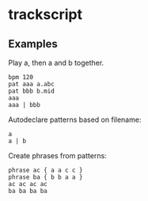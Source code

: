 # trackscript

## Examples

Play a, then a and b together.
```
bpm 120
pat aaa a.abc
pat bbb b.mid
aaa
aaa | bbb
```

Autodeclare patterns based on filename:
```
a
a | b
```

Create phrases from patterns:
```
phrase ac { a a c c }
phrase ba { b b a a }
ac ac ac ac
ba ba ba ba
```